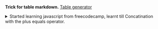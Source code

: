 **Trick for table markdown.**
[Table generator](https://www.tablesgenerator.com/markdown_table)
<details><summary>Started learning javascript from freecodecamp, learnt till Concatination with the plus equals operator.</summary>

**Javascript is a high level programmiing language**
### Comments
`//` or `/* ... */`
### Variables
* undefined 
* null
* boolean
* string
* symbol
* bigint
* number
* object
**We use `var` keyword for declaring variables
### Storing values with assignment operator
Assignment always goes from right to left
`myVar=5;`
### Initializing varables with assignment operator
### Understanding uninitialised variables
* When javascript variables are declared, they have initial value of `undefined`.
* If mathematical operation is performed on `undefined` , result will be `NaN`
* If a string is concatinated with `undefined` variable, the string will be `undefined`
### Understanding Case sensitivity in variable
came case is followed.
### Operator
+= , -=, **=,/= 
### Escaping literal quotes in strings
In Javascript, you can escape a quote from considering as an end of string by placing backslash`\`
`var samplwStr="Alan said, \"Peter is learning Javascript\"."; `
### Quoting strings with single quotes
We can add single and double quotes to avoid backslash
### Escape sequences in strings
**There are two reason to use escaping characters**
* To allow you to use character, you may not otherwise be able to type out, such as carriage return
* To allow you to represent multiple quotes in string without javascript misinterpreting what you mean.
| Code |      Output     |
|:----:|:---------------:|
|  \'  |  single quotes  |
|  \"  |  double quotes  |
|  \\  |    backslash    |
| \n   | newline         |
| \r   | carriage return |
| \t   | tab             |
| \b   | word boundary   |
| \f   | form feed       |

### Basic concatination with + operator
### Concatination with the plus equals operator
`var ourStr="I come first. ";
 ourStr+="I come second.";`
 

</details>

